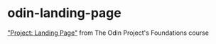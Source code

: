 # odin-landing-page

["Project: Landing Page"]([https://www.theodinproject.com/lessons/foundations-landing-page]) from The Odin Project's Foundations course
